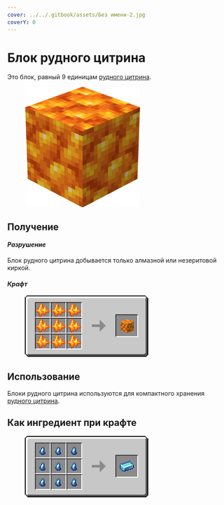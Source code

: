 ```yaml
---
cover: ../../.gitbook/assets/Без имени-2.jpg
coverY: 0
---
```


# Блок рудного цитрина

Это блок, равный 9 единицам [рудного цитрина](../materialy/metally-i-mineraly/rudnyi-citrin.md).

<figure><img src="../../.gitbook/assets/raw_yellow_ore_block.png" alt=""><figcaption></figcaption></figure>

## Получение

#### _Разрушение_

Блок рудного цитрина добывается только алмазной или незеритовой киркой.

#### _Крафт_

<figure><img src="../../.gitbook/assets/raw_yellow_ore_block_result-x1.png" alt=""><figcaption></figcaption></figure>

## Использование

Блоки рудного цитрина используются для компактного хранения [рудного цитрина](../materialy/metally-i-mineraly/rudnyi-citrin.md).

## Как ингредиент при крафте

<figure><img src="../../.gitbook/assets/Новый проект.png" alt=""><figcaption></figcaption></figure>
